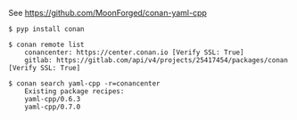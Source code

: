 See https://github.com/MoonForged/conan-yaml-cpp

```
$ pyp install conan

$ conan remote list
	conancenter: https://center.conan.io [Verify SSL: True]
	gitlab: https://gitlab.com/api/v4/projects/25417454/packages/conan [Verify SSL: True]

$ conan search yaml-cpp -r=conancenter
	Existing package recipes:
	yaml-cpp/0.6.3
	yaml-cpp/0.7.0
```
